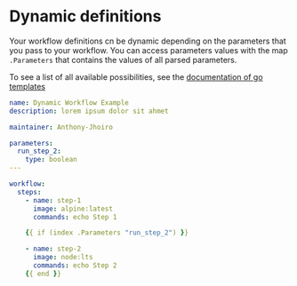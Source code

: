 # Dynamic definitions

Your workflow definitions cn be dynamic depending on the parameters that you pass to your workflow. You can access parameters values with the map `.Parameters` that contains the values of all parsed parameters. 

To see a list of all available possibilities, see the [documentation of go templates](https://pkg.go.dev/text/template#hdr-Actions)



```yaml
name: Dynamic Workflow Example
description: lorem ipsum dolor sit ahmet

maintainer: Anthony-Jhoiro

parameters:
  run_step_2:
    type: boolean
---

workflow:
  steps:
    - name: step-1
      image: alpine:latest
      commands: echo Step 1

    {{ if (index .Parameters "run_step_2") }}

    - name: step-2
      image: node:lts
      commands: echo Step 2
    {{ end }}

```

